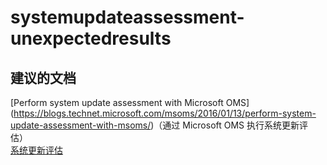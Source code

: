 
<properties
    pageTitle="systemupdateassessment-unexpectedresults"
    description="与系统更新评估相关的问题：意外结果"
    service="microsoft.operationalinsights"
    resource="operationalinsightsaccounts"
    authors="adoylemsft"
    displayorder=""
    selfHelpType="generic"
    supportTopicIds="32536707"
    resourceTags=""
    productPesIds="15725"
    cloudEnvironments="public, Blackforest, Fairfax"
/>


# <a name="systemupdateassessment-unexpectedresults"></a>systemupdateassessment-unexpectedresults


## <a name="recommended-documents"></a>**建议的文档**
[Perform system update assessment with Microsoft OMS] (https://blogs.technet.microsoft.com/msoms/2016/01/13/perform-system-update-assessment-with-msoms/)（通过 Microsoft OMS 执行系统更新评估） <br>
[系统更新评估](https://azure.microsoft.com/documentation/articles/log-analytics-system-update/)


<!--HONumber=Dec16_HO1-->



